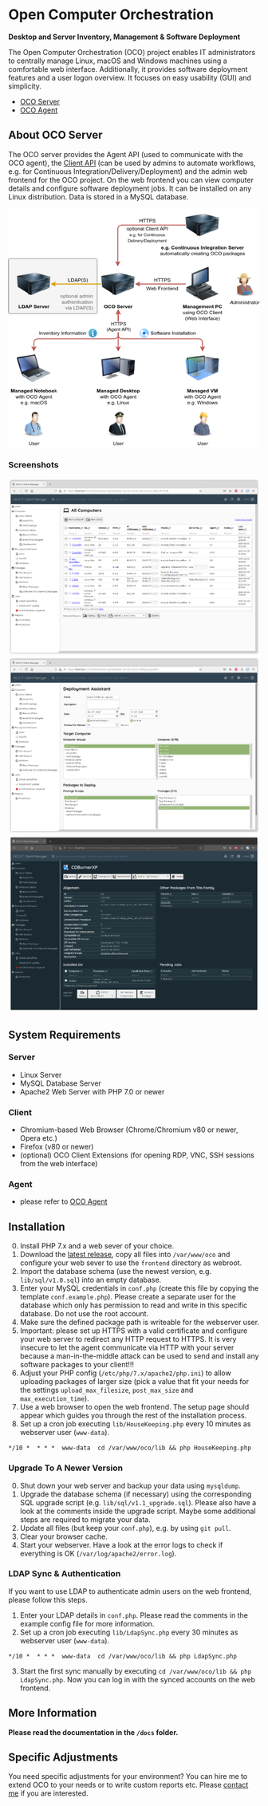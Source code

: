 # Open Computer Orchestration
**Desktop and Server Inventory, Management & Software Deployment**

The Open Computer Orchestration (OCO) project enables IT administrators to centrally manage Linux, macOS and Windows machines using a comfortable web interface. Additionally, it provides software deployment features and a user logon overview. It focuses on easy usability (GUI) and simplicity.

- [OCO Server](https://github.com/schorschii/oco-server)
- [OCO Agent](https://github.com/schorschii/oco-agent)

## About OCO Server
The OCO server provides the Agent API (used to communicate with the OCO agent), the [Client API](docs/Client-API.md) (can be used by admins to automate workflows, e.g. for Continuous Integration/Delivery/Deployment) and the admin web frontend for the OCO project. On the web frontend you can view computer details and configure software deployment jobs. It can be installed on any Linux distribution. Data is stored in a MySQL database.

![Schematic](.github/oco-schematic.png)

### Screenshots
![Computers](.github/1.png)
![Deployment Wizard](.github/2.png)
![Dark Mode](.github/3.png)

## System Requirements
### Server
- Linux Server
- MySQL Database Server
- Apache2 Web Server with PHP 7.0 or newer

### Client
- Chromium-based Web Browser (Chrome/Chromium v80 or newer, Opera etc.)
- Firefox (v80 or newer)
- (optional) OCO Client Extensions (for opening RDP, VNC, SSH sessions from the web interface)

### Agent
- please refer to [OCO Agent](https://github.com/schorschii/oco-agent)

## Installation
0. Install PHP 7.x and a web sever of your choice.
1. Download the [latest release](https://github.com/schorschii/oco-server/releases), copy all files into `/var/www/oco` and configure your web sever to use the `frontend` directory as webroot.
1. Import the database schema (use the newest version, e.g. `lib/sql/v1.0.sql`) into an empty database.
2. Enter your MySQL credentials in `conf.php` (create this file by copying the template `conf.example.php`). Please create a separate user for the database which only has permission to read and write in this specific database. Do not use the root account.
3. Make sure the defined package path is writeable for the webserver user.
4. Important: please set up HTTPS with a valid certificate and configure your web server to redirect any HTTP request to HTTPS. It is very insecure to let the agent communicate via HTTP with your server because a man-in-the-middle attack can be used to send and install any software packages to your client!!!
5. Adjust your PHP config (`/etc/php/7.x/apache2/php.ini`) to allow uploading packages of larger size (pick a value that fit your needs for the settings `upload_max_filesize`, `post_max_size` and `max_execution_time`).
6. Use a web browser to open the web frontend. The setup page should appear which guides you through the rest of the installation process.
7. Set up a cron job executing `lib/HouseKeeping.php` every 10 minutes as webserver user (`www-data`).

```
*/10 *  * * *  www-data  cd /var/www/oco/lib && php HouseKeeping.php
```

### Upgrade To A Newer Version
0. Shut down your web server and backup your data using `mysqldump`.
1. Upgrade the database schema (if necessary) using the corresponding SQL upgrade script (e.g. `lib/sql/v1.1_upgrade.sql`).
   Please also have a look at the comments inside the upgrade script. Maybe some additional steps are required to migrate your data.
2. Update all files (but keep your `conf.php`), e.g. by using `git pull`.
3. Clear your browser cache.
4. Start your webserver. Have a look at the error logs to check if everything is OK (`/var/log/apache2/error.log`).

### LDAP Sync & Authentication
If you want to use LDAP to authenticate admin users on the web frontend, please follow this steps.
1. Enter your LDAP details in `conf.php`. Please read the comments in the example config file for more information.
2. Set up a cron job executing `lib/LdapSync.php` every 30 minutes as webserver user (`www-data`).

```
*/10 *  * * *  www-data  cd /var/www/oco/lib && php LdapSync.php
```

3. Start the first sync manually by executing `cd /var/www/oco/lib && php LdapSync.php`. Now you can log in with the synced accounts on the web frontend.

## More Information
**Please read the documentation in the `/docs` folder.**

## Specific Adjustments
You need specific adjustments for your environment? You can hire me to extend OCO to your needs or to write custom reports etc. Please [contact me](https://georg-sieber.de/?page=impressum) if you are interested.
